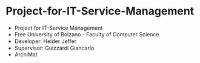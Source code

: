 # Project-for-IT-Service-Management
- Project for IT-Service Management
- Free University of Bolzano - Faculty of Computer Science	
- Developer: Heider Jeﬀer
- Supervisor: Guizzardi Giancarlo
- ArchiMat
